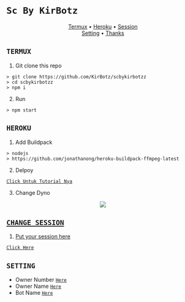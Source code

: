 # ```Sc By KirBotz```

<p align='center'>
<a href="https://github.com/KirBotz/scbykirbotzz#TERMUX">Termux</a> •
<a href="https://github.com/KirBotz/scbykirbotzz#HEROKU">Heroku</a> •
<a href="https://github.com/KirBotz/scbykirbotzz#CHANGE-SESSION">Session</a><br>
<a href="https://github.com/KirBotz/scbykirbotzz#SETTING">Setting</a> •
<a href="https://github.com/KirBotz/scbykirbotzz#thanks-to">Thanks</a>     
</p>

## `TERMUX`

1. Git clone this repo<br/>

```
> git clone https://github.com/KirBotz/scbykirbotzz
> cd scbykirbotzz
> npm i
```
2. Run<br/>

```
> npm start
```

## `HEROKU`

1. Add Buildpack<br/>

```
> nodejs
> https://github.com/jonathanong/heroku-buildpack-ffmpeg-latest
```
2. Delpoy<br/>

[`Click Untuk Tutorial Nya`](https://wa.me/6287705048235)<br>

3. Change Dyno<br/>

<p align="center">
  <a href="https://wa.me/6287705048235"><img src="https://a.top4top.io/p_20888ybra1.jpg" />
</p>

## `CHANGE SESSION`

1. Put your session here<br/>

[`Click Here`](https://github.com/KirBotz/scbykirbotzz/edit/master/V1/session/kirbotz.json#L1)

## `SETTING`

- Owner Number [`Here`](https://github.com/zeeoneofc/Alphabot7/blob/master/settings.json#L4)
- Owner Name [`Here`](https://github.com/zeeoneofc/Alphabot7/blob/master/settings.json#L13)
- Bot Name [`Here`](https://github.com/zeeoneofc/Alphabot7/blob/master/settings.json#L14)

